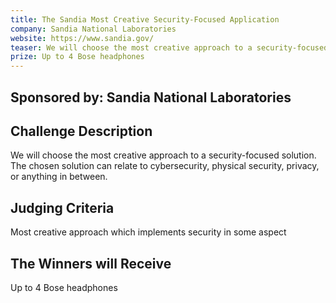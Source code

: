 ```yaml
---
title: The Sandia Most Creative Security-Focused Application
company: Sandia National Laboratories
website: https://www.sandia.gov/
teaser: We will choose the most creative approach to a security-focused solution. The chosen solution can relate to cybersecurity, physical security, privacy, or anything in between.
prize: Up to 4 Bose headphones
---
```

## Sponsored by: Sandia National Laboratories

## Challenge Description
We will choose the most creative approach to a security-focused solution. The chosen solution can relate to cybersecurity, physical security, privacy, or anything in between.

## Judging Criteria 
Most creative approach which implements security in some aspect

## The Winners will Receive
Up to 4 Bose headphones